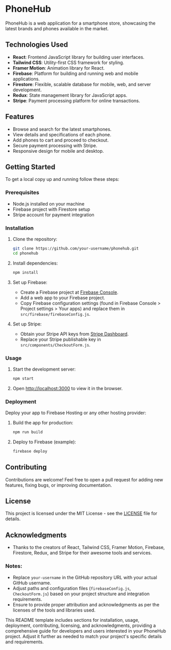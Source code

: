 
# PhoneHub

PhoneHub is a web application for a smartphone store, showcasing the latest brands and phones available in the market.

## Technologies Used

- **React**: Frontend JavaScript library for building user interfaces.
- **Tailwind CSS**: Utility-first CSS framework for styling.
- **Framer Motion**: Animation library for React.
- **Firebase**: Platform for building and running web and mobile applications.
- **Firestore**: Flexible, scalable database for mobile, web, and server development.
- **Redux**: State management library for JavaScript apps.
- **Stripe**: Payment processing platform for online transactions.

## Features

- Browse and search for the latest smartphones.
- View details and specifications of each phone.
- Add phones to cart and proceed to checkout.
- Secure payment processing with Stripe.
- Responsive design for mobile and desktop.

## Getting Started

To get a local copy up and running follow these steps:

### Prerequisites

- Node.js installed on your machine
- Firebase project with Firestore setup
- Stripe account for payment integration

### Installation

1. Clone the repository:
   ```sh
   git clone https://github.com/your-username/phonehub.git
   cd phonehub
   ```

2. Install dependencies:
   ```sh
   npm install
   ```

3. Set up Firebase:
   - Create a Firebase project at [Firebase Console](https://console.firebase.google.com/).
   - Add a web app to your Firebase project.
   - Copy Firebase configuration settings (found in Firebase Console > Project settings > Your apps) and replace them in `src/firebase/firebaseConfig.js`.

4. Set up Stripe:
   - Obtain your Stripe API keys from [Stripe Dashboard](https://dashboard.stripe.com/test/apikeys).
   - Replace your Stripe publishable key in `src/components/CheckoutForm.js`.

### Usage

1. Start the development server:
   ```sh
   npm start
   ```

2. Open [http://localhost:3000](http://localhost:3000) to view it in the browser.

### Deployment

Deploy your app to Firebase Hosting or any other hosting provider:

1. Build the app for production:
   ```sh
   npm run build
   ```

2. Deploy to Firebase (example):
   ```sh
   firebase deploy
   ```

## Contributing

Contributions are welcome! Feel free to open a pull request for adding new features, fixing bugs, or improving documentation.

## License

This project is licensed under the MIT License - see the [LICENSE](LICENSE) file for details.

## Acknowledgments

- Thanks to the creators of React, Tailwind CSS, Framer Motion, Firebase, Firestore, Redux, and Stripe for their awesome tools and services.


### Notes:
- Replace `your-username` in the GitHub repository URL with your actual GitHub username.
- Adjust paths and configuration files (`firebaseConfig.js`, `CheckoutForm.js`) based on your project structure and integration requirements.
- Ensure to provide proper attribution and acknowledgments as per the licenses of the tools and libraries used.

This README template includes sections for installation, usage, deployment, contributing, licensing, and acknowledgments, providing a comprehensive guide for developers and users interested in your PhoneHub project. Adjust it further as needed to match your project's specific details and requirements.
